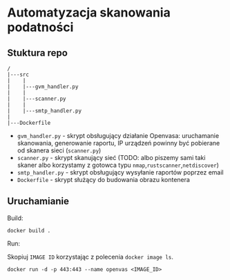 # Automatyzacja skanowania podatności

## Stuktura repo

```
/
|---src
|    |
|    |---gvm_handler.py
|    |
|    |---scanner.py
|    |
|    |---smtp_handler.py
|
|---Dockerfile
```

* `gvm_handler.py` - skrypt obsługujący działanie Openvasa: uruchamanie skanowania, generowanie raportu, IP urządzeń powinny być pobierane od skanera sieci (`scanner.py`)
* `scanner.py` - skrypt skanujący sieć (TODO: albo piszemy sami taki skaner albo korzystamy z gotowca typu `nmap`,`rustscanner`,`netdiscover`)
* `smtp_handler.py` - skrypt obsługujący wysyłanie raportów poprzez email
* `Dockerfile` - skrypt służący do budowania obrazu kontenera

## Uruchamianie

Build:

```
docker build .
```

Run:

Skopiuj `IMAGE ID` korzystając z polecenia `docker image ls`.

```
docker run -d -p 443:443 --name openvas <IMAGE_ID>
```
